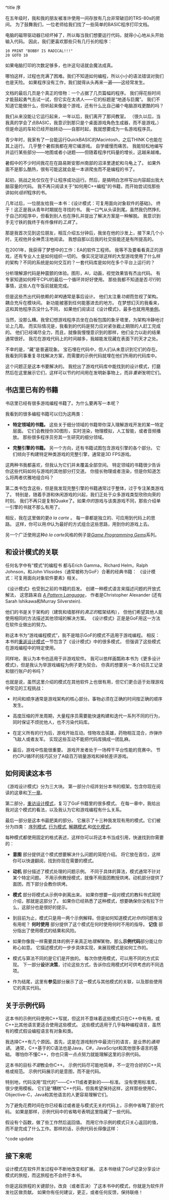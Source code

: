 ^title 序

在五年级时，我和我的朋友被准许使用一间存放有几台非常破旧的TRS-80s的房间。
为了鼓舞我们，一位老师给我们找了一些简单的BASIC程序打印文档。

电脑的磁带驱动器已经坏掉了，所以每当我们想要运行代码，就得小心地从头开始输入代码。
因此，我们更喜欢那些只有几行长的程序：

<span name="radical"></span>

    10 PRINT "BOBBY IS RADICAL!!!"
    20 GOTO 10

<aside name="radical">

如果电脑打印的次数足够多，也许这句话就会魔法成真。

</aside>

哪怕这样，过程也充满了困难。我们不知道如何编程，所以小小的语法错误对我们也是天险。
如果程序没有工作，我们就得从头再来一遍——这经常发生。

文档的最后几页是个真正的怪物：一个占据了几页篇幅的程序。
我们得花些时间才能鼓起勇气去试一试，但它实在太诱人——它的标题是“地道与巨魔”。
我们不知道它能做什么，但听起来像是个游戏，还有什么比自己编个电脑游戏更酷的吗？

我们从来没能让它运行起来，一年以后，我们离开了那间教室。
（很久以后，当我真的学会了点BASIC，我意识到那只是个桌面游戏角色生成器，而不是游戏。）
但是命运的车轮已经开始转动——自那时起，我就想要成为一名游戏程序员。

<span name="snakes"></span>青少年时，我家有了一台能运行QuickBASIC的Macintosh，之后THINK C也能在其上运行。
几乎整个暑假我都在用它编游戏。
自学缓慢而痛苦。
我能轻松地编写并运行某些部分——地图或者小谜题——但随着程序代码量的增长，这越来越难。

<aside name="snakes">

暑假中的不少时间我花在在路易斯安那州南部的沼泽里逮蛇和乌龟上了。
如果外面不是那么酷热，很有可能这就会是一本讲爬虫而不是编程的书了。

</aside>

起初，挑战之处仅仅在于让程序成功运行。然后，是搞明白怎样写出内容超出我大脑容量的代码。
我不再只阅读关于“如何用C++编程”的书籍，而开始尝试找那些讲如何*组织*程序的书。

<span name="friend"></span>几年过后，一位朋友给我一本书：《设计模式：可复用面向对象软件的基础》。
终于！这正是我从青年时期就在寻找的书。
我一口气从头读到尾。虽然我仍然挣扎于自己的程序中，但看到别人也在挣扎并提出了解决方案是一种解脱。
我意识到手无寸铁的我终于有件像样的*工具*了。

<aside name="friend">

那是我首次见到这位朋友，相互介绍五分钟后，我坐在他的沙发上，接下来几个小时，无视他并全神贯注地阅读。
我想自那以后我的社交技能还是有所提高的。

</aside>

在2001年，我获得了梦想中的工作：EA的软件工程师。
我等不及要看看真正的游戏，还有专业人士是如何组织一切的。
像实况足球这样的大型游戏使用了什么样的架构？不同的系统是如何交互的？一套代码库是如何在多个平台上运行的？

分析理解源代码是种震颤的体验。图形，AI，动画，视觉效果皆有杰出代码。
有专家知道如何榨干CPU的最后一个循环并好好使用。
那些我都不知道是否*可行*的事情，这些人在午饭前就能完成。

但是这些杰出代码依赖的*架构*通常是事后设计。
他们太注重*功能*而忽视了架构。耦合充斥在模块间。
新功能被塞到任何能塞进去的地方。
在梦想幻灭的我看来，这和其他程序员没什么不同，
如果他们阅读过《设计模式》，最多也就用用<a class="pattern" href="singleton.html">单例</a>。

当然，没那么糟。我曾幻想游戏程序员坐在白板包围的象牙塔里，为架构冷静地讨论上几周。
而实际情况是，我看到的代码是努力应对紧张截止期限的人赶工完成的。
他们已经竭尽全力，而且，就像我慢慢意识到的那样，他们全力以赴的结果通常很好。
我花在游戏代码上的时间越多，我越能发现藏在表面下的天才之处。

不幸的是，“藏”是普遍现象。
宝石埋在代码中，但人们从未意识到它们的存在。
我看到同事重复寻找解决方案，而需要的示例代码就埋在他们所用的代码库中。

这个问题正是这本书要解决的。
我挖出了游戏代码库中能找到的设计模式，打磨然后在这里展示它们，这样可以节约时间用在发明新事物上，而非*重新*发明它们。

## 书店里已有的书籍

书店里已经有很多游戏编程书籍了。为什么要再写一本呢？

我看到的很多编程书籍可以归为这两类：

* **特定领域的书籍。** 这些关于细分领域的书籍带你深入理解游戏开发的某一特定层面。
  它们会教授你3D图形，实时渲染，物理模拟，人工智能，或者音频播放。
  那些很多程序员穷其一生研究的细分领域。

* **完整引擎的书籍。** 另一个方向，还有书籍试图包含游戏引擎的各个部分。
  它们倾向于构建特定种类游戏的完整引擎，通常是3D FPS游戏。

这两种书我都喜欢，但我认为它们并未覆盖全部空间。
特定领域的书籍很少告诉你这些代码如何与游戏的其他部分打交道。
你擅长物理或者渲染，但是你知道怎么将两者优雅地组合吗？

第二类书包含这些，但是我发现完整引擎的书籍通常过于整体，过于专注某类游戏了。
特别是，随着手游和休闲游戏的兴起，我们正处于众多游戏类型欣欣向荣的时刻。
我们不再只是复制Quake了。如果*你的*游戏与该类游戏不同，那些介绍单一引擎的书就不那么有用了。

<span name="carte"></span>相反，我在这里做的更*à la carte* 。
每一章都是独立的、可应用到代码上的思路。
这样，你可以用*你*认为最好的方式组合这些思路，用到你的游戏上去。

<aside name="carte">

另一个广泛使用这种*à la carte*风格的例子是[*Game Programming Gems*](http://www.satori.org/game-programming-gems/)系列。

</aside>

## 和设计模式的关联

<span name="alexander"></span>任何名字中有“模式”的编程书
都与Erich Gamma，Richard Helm，Ralph Johnson，和John Vlissides（通常被称为GoF）合著的经典书籍：
《设计模式：可复用面向对象软件要素》相关。

<aside name="alexander">

《设计模式》也受到之前的书籍的启发。
创建一种模式语言来描述问题的开放式解法，
这思路来自 [*A Pattern Language*](http://en.wikipedia.org/wiki/A_Pattern_Language)，
作者是Christopher Alexander (还有Sarah Ishikawa和Murray Silverstein).

他们的书是关于架构的（建筑和墙那样的*真正的*框架结构），
但他们希望其他人能使用相同的方法描述其他领域的解决方案。
《设计模式》正是是GoF用这一方法在软件业做出的努力。

</aside>

<span name="nongames"></span>称这本书为“游戏编程模式”，我不是暗示GoF的模式不适用于游戏编程。
相反：本书的[重返设计模式](design-patterns-revisited.html)一节包含了《设计模式》中的很多模式，
但强调了这些模式在游戏编程中的特定使用。

同样地，我认为本书也适用于非游戏软件。
我可以依样画瓢称本书为《更多设计模式》，但是我认为举游戏编程为例子更为契合。
你真的想要另一本介绍员工记录和银行账户的书吗？

也就是说，虽然这里介绍的模式在其他软件上也很有用，但它们更合适于处理游戏中常见的工程挑战：

*   时间和顺序通常是游戏架构的核心部分。事物必须在正确的时间按正确的顺序发生。

*   高度压缩的开发周期，大量程序员需要能快速构建和迭代一系列不同的行为，同时保证不烦扰他人，也不污染代码库。

*   在定义所有的行为后，游戏开始互动。怪物攻击英雄，药物相互混合，炸弹炸飞敌人或者友军。
  实现这些互动不能把代码库搞成一团乱麻。

*   最后，游戏中性能很重要。
  游戏开发者处于一场榨干平台性能的竞赛中。
  节约CPU循环的技巧区分了A级百万销量游戏和掉帧差评游戏。

## 如何阅读这本书

《游戏设计模式》分为三大块。
第一部分介绍并划分本书的框架。包含你现在阅读的这章和[下一章](architecture-performance-and-games.html)。

第二部分，[重访设计模式](design-patterns-revisited.html)，复习了GoF书籍里的很多模式。
在每一章中，我给出我对这个模式的看法，以及我认为它和游戏编程有什么关系。

最后一部分是这本书最肥美的部分。
它展示了十三种我发现有用的模式。它们被分为四类：
[序列模式](sequencing-patterns.html), [行为模式](behavioral-patterns.html), [解耦模式](decoupling-patterns.html),和[优化模式](optimization-patterns.html)。

每种模式都使用固定的格式表述，这样你可以将这本书当成引用，快速找到你需要的：

* **意图** 部分提供这个模式想要解决什么问题的简短介绍。
  将它放在首位，这样你可以快速翻阅，找到你现在需要的模式。

* **动机** 部分描述了模式处理的问题示例。
  不同于具体的算法，模式通常不针对某个特定问题。
  不用示例教授模式，就像不用面团教授烘烤。动机部分提供了面团，而下部分会教你烘烤。

* **模式** 部分将模式从示例中剥离出来。
  如果你想要一段对模式的教科书式简短介绍，那就是这部分了。
  如果你已经熟悉了这种模式，想要确保你没有拉下什么，这部分也是很好的提示。

* 到目前为止，模式只是用一两个示例解释。但是如何知道模式对*你的*问题有没有用呢？
  **何时使用** 部分提供了这个模式在何时使用何时不用的指导。
  **记住** 部分指出了使用模式的结果和风险。

* 如果你像我一样需要具体的例子来真正地*理解*某物，那么**示例代码**部分能让你称心如意。
  它描述模式的一步步具体实现，来展现模式是如何工作的。

* 模式与算法不同的是它们是开放的。
  每次你使用模式，可以用不同的方式实现。
  下一部分**设计决策**，讨论这些方式，告诉你应用模式时可供考虑的不同选项。

* 作为结尾，这里有**参见**部分展示了这一模式与其他模式的关联，以及那些使用它的真实代码。

## 关于示例代码

这本书的示例代码使用C++写就，但这并不意味着这些模式只在C++中有用，或C++比其他语言更适合使用这些模式。
这些模式适用于几乎每种编程语言，虽然有的模式假设编程语言有对象和类。

我选择C++有几个原因。首先，这是在游戏制作中最流行的语言，是业界的*通用语*。
通常，C++基于的C语法也是Java，C#，JavaScript和其他很多语言的基础。
哪怕你不懂C++，你也只需一点点努力就能理解这里的示例代码。

这本书的目标*不是*教会你C++。
示例代码尽可能地简单，不一定符合好的C++风格或规范。
示例代码展示的是意图，而不是代码。

特别地，代码没用“现代的”——C++11或者更新的——标准。
没有使用标准库，很少使用模板。
它们是“糟糕”C++代码，但我希望保持这样，这样那些使用C，Objective-C，Java和其他语言的人更容易理解它们。

为了避免花费时间在你已经看过或者是与模式无关的代码上，示例中省略了部分代码。
如果是那样，示例代码中的省略号表明这里隐藏了一些代码。

假设有个函数，做了些工作然后返回值。
而用它作示例的模式只关心返回的值，而不是完成了什么工作。那样的话，示例代码长得像这样：

^code update

## 接下来呢

设计模式在软件开发过程中不断地改变和扩展。
这本书继续了GoF记录分享设计模式的旅程，而这旅程也不会终于本书。

你是这段旅程的关键部分。改良（或者否决）了这本书中的模式，你就是为软件开发社区做贡献。
如果你有任何建议，更正，或者任何反馈，保持联络！
